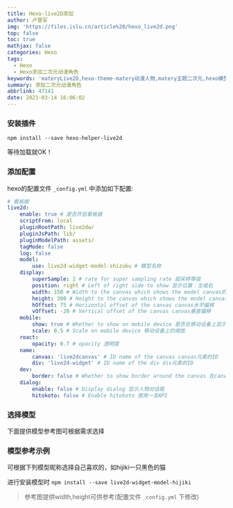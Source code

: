 ```yaml
---
title: Hexo-live2D添加
author: 卢慧军
img: 'https://files.islu.cn/article%20/hexo_live2d.png'
top: false
toc: true
mathjax: false
categories: Hexo
tags:
  - Hexo
  - Hexo添加二次元动漫角色
keywords: 'materyLive2D,hexo-theme-matery动漫人物,matery主题二次元,hexo模型,Live2D,hexo'
summary: 添加二次元动漫角色
abbrlink: 47141
date: 2021-03-14 16:06:02
---
```


### 安装插件

`npm install --save hexo-helper-live2d`

等待加载就OK！

### 添加配置

hexo的配置文件 `_config.yml` 中添加如下配置:

```yaml
# 看板娘
live2d:
    enable: true # 是否开启看板娘
    scriptFrom: local
    pluginRootPath: live2dw/
    pluginJsPath: lib/
    pluginModelPath: assets/
    tagMode: false
    log: false
    model:
        use: live2d-widget-model-shizuku # 模型名称
    display:
        superSample: 2 # rate for super sampling rate 超采样等级
        position: right # Left of right side to show 显示位置：左或右
        width: 150 # Width to the canvas which shows the model canvas的长度
        height: 300 # Height to the canvas which shows the model canvas的高度
        hOffset: 75 # Horizontal offset of the canvas canvas水平偏移
        vOffset: -20 # Vertical offset of the canvas canvas垂直偏移
    mobile:
        show: true # Whether to show on mobile device 是否在移动设备上显示
        scale: 0.5 # Scale on mobile device 移动设备上的缩放
    react:
        opacity: 0.7 # opacity 透明度
    name:
        canvas: 'live2dcanvas' # ID name of the canvas canvas元素的ID
        div: 'live2d-widget' # ID name of the div div元素的ID
    dev:
        border: false # Whether to show border around the canvas 在canvas周围显示边界
    dialog:
        enable: false # Display dialog 显示人物对话框
        hitokoto: false # Enable hitokoto 使用一言API
```

### 选择模型

下面提供模型参考图可根据需求选择

### 模型参考示例

可根据下列模型昵称选择自己喜欢的，如hijiki一只黑色的猫

进行安装模型时
`npm install --save live2d-widget-model-hijiki`

>  参考图提供width,height可供参考(配置文件 `_config.yml` 下修改)